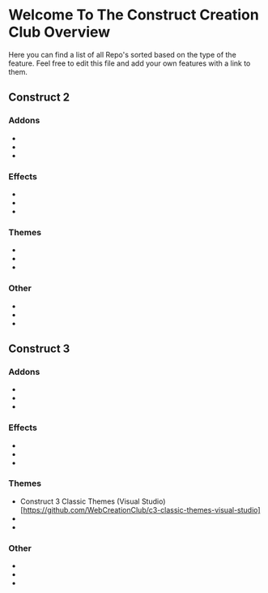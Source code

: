 # Welcome To The Construct Creation Club Overview
Here you can find a list of all Repo's sorted based on the type of the feature.
Feel free to edit this file and add your own features with a link to them.

## Construct 2
### Addons
- 
- 
- 

### Effects
- 
- 
- 

### Themes
- 
- 
- 

### Other
- 
- 
- 

## Construct 3
### Addons
- 
- 
- 

### Effects
- 
- 
- 

### Themes
- Construct 3 Classic Themes (Visual Studio) [https://github.com/WebCreationClub/c3-classic-themes-visual-studio]
- 
- 

### Other
- 
- 
- 
